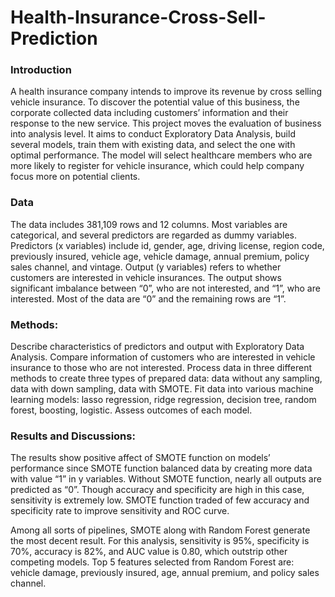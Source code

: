 # Health-Insurance-Cross-Sell-Prediction

### Introduction
A health insurance company intends to improve its revenue by cross selling vehicle insurance. To discover the potential value of this business, the corporate collected data including customers’ information and their response to the new service. This project moves the evaluation of business into analysis level. It aims to conduct Exploratory Data Analysis, build several models, train them with existing data, and select the one with optimal performance. The model will select healthcare members who are more likely to register for vehicle insurance, which could help company focus more on potential clients.

### Data
The data includes 381,109 rows and 12 columns. Most variables are categorical, and several predictors are regarded as dummy variables. Predictors (x variables) include id, gender, age, driving license, region code, previously insured, vehicle age, vehicle damage, annual premium, policy sales channel, and vintage. Output (y variables) refers to whether customers are interested in vehicle insurances. The output shows significant imbalance between “0”, who are not interested, and “1”, who are interested. Most of the data are “0” and the remaining rows are “1”. 

### Methods: 
Describe characteristics of predictors and output with Exploratory Data Analysis. Compare information of customers who are interested in vehicle insurance to those who are not interested. Process data in three different methods to create three types of prepared data: data without any sampling, data with down sampling, data with SMOTE. Fit data into various machine learning models: lasso regression, ridge regression, decision tree, random forest, boosting, logistic. Assess outcomes of each model.

### Results and Discussions:
The results show positive affect of SMOTE function on models’ performance since SMOTE function balanced data by creating more data with value “1” in y variables. Without SMOTE function, nearly all outputs are predicted as “0”. Though accuracy and specificity are high in this case, sensitivity is extremely low. SMOTE function traded of few accuracy and specificity rate to improve sensitivity and ROC curve. 

Among all sorts of pipelines, SMOTE along with Random Forest generate the most decent result. For this analysis, sensitivity is 95%, specificity is 70%, accuracy is 82%, and AUC value is 0.80, which outstrip other competing models. Top 5 features selected from Random Forest are: vehicle damage, previously insured, age, annual premium, and policy sales channel.
